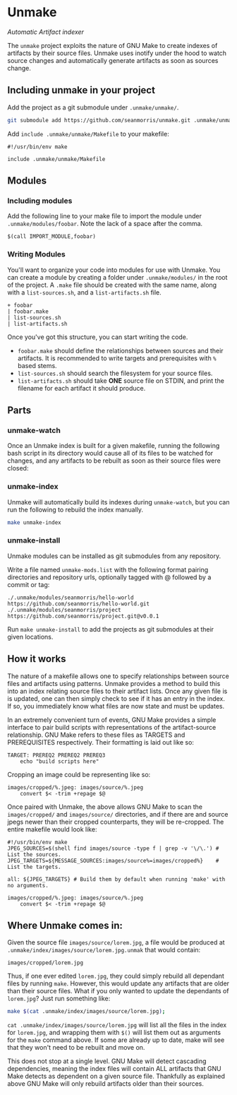 # Unmake
*Automatic Artifact indexer*

The `unmake` project exploits the nature of GNU Make to create indexes of artifacts by their source files. Unmake uses inotify under the hood to watch source changes and automatically generate artifacts as soon as sources change.

## Including unmake in your project

Add the project as a git submodule under `.unmake/unmake/`.

```bash
git submodule add https://github.com/seanmorris/unmake.git .unmake/unmake/
```

Add `include .unmake/unmake/Makefile` to your makefile:


```make
#!/usr/bin/env make

include .unmake/unmake/Makefile

```

## Modules

### Including modules

Add the following line to your make file to import the module under `.unmake/modules/foobar`. Note the lack of a space after the comma.

```
$(call IMPORT_MODULE,foobar)
```

### Writing Modules

You'll want to organize your code into modules for use with Unmake. You can create a module by creating a folder under `.unmake/modules/` in the root of the project. A `.make` file should be created with the same name, along with a `list-sources.sh`, and a  `list-artifacts.sh` file.

```plaintext
+ foobar
| foobar.make
| list-sources.sh
| list-artifacts.sh
```

Once you've got this structure, you can start writing the code.

* `foobar.make` should define the relationships between sources and their artifacts. It is recommended to write targets and prerequisites with `%` based stems.
* `list-sources.sh` should search the filesystem for your source files.
* `list-artifacts.sh` should take **ONE** source file on STDIN, and print the filename for each artifact it should produce.

## Parts

### unmake-watch

Once an Unmake index is built for a given makefile, running the following bash script in its directory would cause all of its files to be watched for changes, and any artifacts to be rebuilt as soon as their source files were closed:

### unmake-index

Unmake will automatically build its indexes during `unmake-watch`, but you can run the following to rebuild the index manually.

```bash
make unmake-index
```

### unmake-install

Unmake modules can be installed as git submodules from any repository.

Write a file named `unmake-mods.list` with the following format pairing directories and repository urls, optionally tagged with @ followed by a commit or tag:

```plaintext
./.unmake/modules/seanmorris/hello-world https://github.com/seanmorris/hello-world.git
./.unmake/modules/seanmorris/project https://github.com/seanmorris/project.git@v0.0.1
```

Run `make unmake-install` to add the projects as git submodules at their given locations.


## How it works

The nature of a makefile allows one to specify relationships between source files and artifacts using patterns. Unmake provides a method to build this into an index relating source files to their artifact lists. Once any given file is is updated, one can then simply check to see if it has an entry in the index. If so, you immediately know what files are now state and must be updates.

In an extremely convenient turn of events, GNU Make provides a simple interface to pair build scripts with representations of the artifact-source relationship. GNU Make refers to these files as TARGETS and PREREQUISITES respectively. Their formatting is laid out like so:

```make
TARGET: PREREQ2 PREREQ2 PREREQ3
	echo "build scripts here"
```

Cropping an image could be representing like so:

```make
images/cropped/%.jpeg: images/source/%.jpeg
	convert $< -trim +repage $@
```

Once paired with Unmake, the above allows GNU Make to scan the `images/cropped/` and `images/source/` directories, and if there are and source jpegs newer than their cropped counterparts, they will be re-cropped. The entire makefile would look like:

```make
#!/usr/bin/env make
JPEG_SOURCES=$(shell find images/source -type f | grep -v '\/\.') # List the sources.
JPEG_TARGETS=${MESSAGE_SOURCES:images/source%=images/cropped%}    # List the targets.

all: ${JPEG_TARGETS} # Build them by default when running 'make' with no arguments.

images/cropped/%.jpeg: images/source/%.jpeg
	convert $< -trim +repage $@
```

## Where Unmake comes in:

Given the source file `images/source/lorem.jpg`, a file would be produced at `.unmake/index/images/source/lorem.jpg.unmak` that would contain:

```plaintext
images/cropped/lorem.jpg
```

Thus, if one ever edited `lorem.jpg`, they could simply rebuild all dependant files by running `make`. However, this would update any artifacts that are older than their source files. What if you only wanted to update the dependants of `lorem.jpg`? Just run something like:

```bash
make $(cat .unmake/index/images/source/lorem.jpg);
```

`cat .unmake/index/images/source/lorem.jpg` will list all the files in the index for `lorem.jpg`, and wrapping them with `$()` will list them out as arguments for the `make` command above. If some are already up to date, make will see that they won't need to be rebuilt and move on.

This does not stop at a single level. GNU Make will detect cascading dependencies, meaning the index files will contain ALL artifacts that GNU Make detects as dependent on a given source file. Thankfully as explained above GNU Make will only rebuild artifacts older than their sources.
